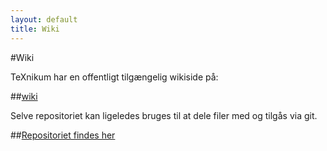 ```yaml
---
layout: default
title: Wiki
---
```


#Wiki

TeXnikum har en offentligt tilgængelig wikiside på:

##[wiki](https://github.com/TeXnikum/TeXnikum/wiki)


Selve repositoriet kan ligeledes bruges til at dele filer med og tilgås via git.

##[Repositoriet findes her](https://github.com/TeXnikum/TeXnikum)
